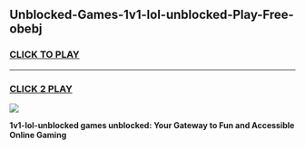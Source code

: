 
## Unblocked-Games-1v1-lol-unblocked-Play-Free-obebj
<h3>
<a href="https://premium76.site?title=1v1-lol-unblocked&ref=10A">CLICK TO PLAY</a></h3>
<hr>

<h3>
<a href="https://premium76.site?title=1v1-lol-unblocked&ref=10A">CLICK 2 PLAY</a>
  
</h3>

<a href="https://premium76.site?title=1v1-lol-unblocked&ref=10A"><img src="https://clearcache.store/games.png"></a>


**1v1-lol-unblocked games unblocked: Your Gateway to Fun and Accessible Online Gaming**
